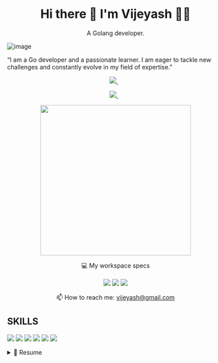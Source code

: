
<h1 align='center'>
  Hi there 👋 I'm Vijeyash 👨‍💻
</h1>

<p align='center'>
  A Golang developer.
</p>


![image](https://opengeekslab.com/wp-content/uploads/2019/11/How-to-Reduce-Time-to-Market-with-DevOps-Engineer.png)



“I am a Go developer and a passionate learner. I am eager to tackle new challenges and constantly evolve in my field of expertise.”
<p align='center'>
  
  <a href="https://www.linkedin.com/in/vijeyash-a-bbb466275/">
    <img src="https://img.shields.io/badge/linkedin-%230077B5.svg?&style=for-the-badge&logo=linkedin&logoColor=white" />
  </a>&nbsp;&nbsp;
  
</p>
<p align='center'>
  <a href="https://wa.me/918489635967">
    <img src="https://img.shields.io/badge/WhatsApp-25D366?style=for-the-badge&logo=whatsapp&logoColor=white" />
  </a>&nbsp;&nbsp;
</p>
<p align='center'>
  <a href="#"><img src="https://github-readme-stats.vercel.app/api?username=vijeyash1&show_icons=true&count_private=true&theme=dark" width="350"></a>
</p>

<p align='center'>
  💻 My workspace specs<br/><br/>
  <img src="https://img.shields.io/badge/macOS-000000?logo=apple&logoColor=white" />
  <img src="https://img.shields.io/badge/RAM-16GB-%230071C5.svg?&style=for-the-badge&logoColor=white" />
  <img src="https://img.shields.io/badge/Apple-M2-%999999.svg?&style=for-the-badge&logo=apple&logoColor=white" />
</p>

<p align='center'>
  📫 How to reach me: <a href='mailto:vijeyash@intelops.dev'>vijeyash@gmail.com</a>
</p>

## SKILLS 

<img src="https://img.shields.io/badge/Docker-2CA5E0?style=for-the-badge&logo=docker&logoColor=white" /> <img src="https://img.shields.io/badge/Helm-0F1689?style=for-the-badge&logo=Helm&labelColor=0F1689" /> <img src="https://img.shields.io/badge/kubernetes-326ce5.svg?&style=for-the-badge&logo=kubernetes&logoColor=white" /> <img src="https://img.shields.io/badge/Linux-FCC624?style=for-the-badge&logo=linux&logoColor=black" /> <img src="https://img.shields.io/badge/GitHub_Actions-2088FF?style=for-the-badge&logo=github-actions&logoColor=white" /> <img src="https://img.shields.io/badge/Go-00ADD8?style=for-the-badge&logo=go&logoColor=white" />

<details>
  <summary>📃 Resume</summary>

## Skills

**Programming Languages**
- Golang
- React
- SQL

**Tools and Technologies**
- Docker
- Kubernetes

**Operating Systems**
- macOS (M2 chip, 16GB RAM)
  
